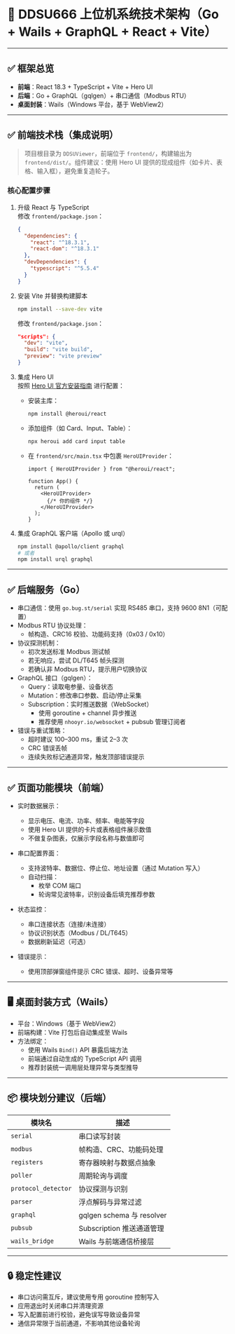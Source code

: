 # 🧱 DDSU666 上位机系统技术架构（Go + Wails + GraphQL + React + Vite）

---

## ✅ 框架总览

- **前端**：React 18.3 + TypeScript + Vite + Hero UI  
- **后端**：Go + GraphQL（gqlgen）+ 串口通信（Modbus RTU）  
- **桌面封装**：Wails（Windows 平台，基于 WebView2）

---

## ✅ 前端技术栈（集成说明）

> 项目根目录为 `DDSUViewer`，前端位于 `frontend/`，构建输出为 `frontend/dist/`。组件建议：使用 Hero UI 提供的现成组件（如卡片、表格、输入框），避免重复造轮子。

### 核心配置步骤

1. 升级 React 与 TypeScript  
   修改 `frontend/package.json`：
   ```json
   {
     "dependencies": {
       "react": "^18.3.1",
       "react-dom": "^18.3.1"
     },
     "devDependencies": {
       "typescript": "^5.5.4"
     }
   }
   ```

2. 安装 Vite 并替换构建脚本  
   ```bash
   npm install --save-dev vite
   ```

   修改 `frontend/package.json`：
   ```json
   "scripts": {
     "dev": "vite",
     "build": "vite build",
     "preview": "vite preview"
   }
   ```

3. 集成 Hero UI  
   按照 [Hero UI 官方安装指南](https://www.heroui.com/docs/guide/installation) 进行配置：

   - 安装主库：
     ```bash
     npm install @heroui/react
     ```

   - 添加组件（如 Card、Input、Table）：
     ```bash
     npx heroui add card input table
     ```

   - 在 `frontend/src/main.tsx` 中包裹 `HeroUIProvider`：
     ```tsx
     import { HeroUIProvider } from "@heroui/react";

     function App() {
       return (
         <HeroUIProvider>
           {/* 你的组件 */}
         </HeroUIProvider>
       );
     }
     ```

4. 集成 GraphQL 客户端（Apollo 或 urql）  
   ```bash
   npm install @apollo/client graphql
   # 或者
   npm install urql graphql
   ```

---

## ✅ 后端服务（Go）

- 串口通信：使用 `go.bug.st/serial` 实现 RS485 串口，支持 9600 8N1（可配置）
- Modbus RTU 协议处理：
  - 帧构造、CRC16 校验、功能码支持（0x03 / 0x10）
- 协议探测机制：
  - 初次发送标准 Modbus 测试帧
  - 若无响应，尝试 DL/T645 帧头探测
  - 若确认非 Modbus RTU，提示用户切换协议
- GraphQL 接口（gqlgen）：
  - Query：读取电参量、设备状态
  - Mutation：修改串口参数、启动/停止采集
  - Subscription：实时推送数据（WebSocket）
    - 使用 goroutine + channel 异步推送
    - 推荐使用 `nhooyr.io/websocket` + pubsub 管理订阅者
- 错误与重试策略：
  - 超时建议 100–300 ms，重试 2–3 次
  - CRC 错误丢帧
  - 连续失败标记通道异常，触发顶部错误提示

---

## ✅ 页面功能模块（前端）

- 实时数据展示：
  - 显示电压、电流、功率、频率、电能等字段
  - 使用 Hero UI 提供的卡片或表格组件展示数值
  - 不做复杂图表，仅展示字段名称与数值即可

- 串口配置界面：
  - 支持波特率、数据位、停止位、地址设置（通过 Mutation 写入）
  - 自动扫描：
    - 枚举 COM 端口
    - 轮询常见波特率，识别设备后填充推荐参数

- 状态监控：
  - 串口连接状态（连接/未连接）
  - 协议识别状态（Modbus / DL/T645）
  - 数据刷新延迟（可选）

- 错误提示：
  - 使用顶部弹窗组件提示 CRC 错误、超时、设备异常等

---

## 🖥️ 桌面封装方式（Wails）

- 平台：Windows（基于 WebView2）
- 前端构建：Vite 打包后自动集成至 Wails
- 方法绑定：
  - 使用 Wails `Bind()` API 暴露后端方法
  - 前端通过自动生成的 TypeScript API 调用
  - 推荐封装统一调用层处理异常与类型推导

---

## 📦 模块划分建议（后端）

| 模块名             | 描述 |
|--------------------|------|
| `serial`           | 串口读写封装 |
| `modbus`           | 帧构造、CRC、功能码处理 |
| `registers`        | 寄存器映射与数据点抽象 |
| `poller`           | 周期轮询与调度 |
| `protocol_detector`| 协议探测与识别 |
| `parser`           | 浮点解码与异常过滤 |
| `graphql`          | gqlgen schema 与 resolver |
| `pubsub`           | Subscription 推送通道管理 |
| `wails_bridge`     | Wails 与前端通信桥接层

---

## 🔒 稳定性建议

- 串口访问需互斥，建议使用专用 goroutine 控制写入
- 应用退出时关闭串口并清理资源
- 写入配置前进行校验，避免误写导致设备异常
- 通信异常限于当前通道，不影响其他设备轮询
